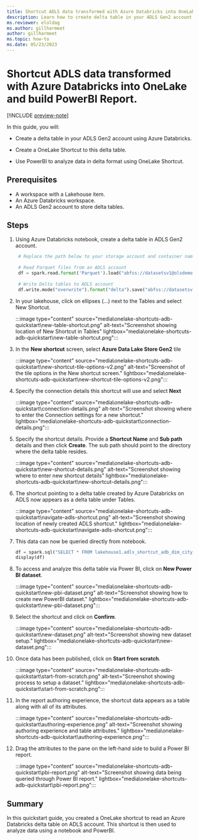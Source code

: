 ```yaml
---
title: Shortcut ADLS data transformed with Azure Databricks into OneLake and build PowerBI Report
description: Learn how to create delta table in your ADLS Gen2 account using Azure databricks , create shortcut to access that delta table and then build PowerBI Report.
ms.reviewer: eloldag
ms.author: gillharmeet
author: gillharmeet
ms.topic: how-to
ms.date: 05/23/2023
---
```


# Shortcut ADLS data transformed with Azure Databricks into OneLake and build PowerBI Report.

[!INCLUDE [preview-note](../includes/preview-note.md)]

In this guide, you will:

- Create a delta table in your ADLS Gen2 account using Azure Databricks.

- Create a OneLake Shortcut to this delta table.

- Use PowerBI to analyze data in delta format using OneLake Shortcut.

## Prerequisites

- A workspace with a Lakehouse item.
- An Azure Databricks workspace.
- An ADLS Gen2 account to store delta tables.

## Steps

1. Using Azure Databricks notebook, create a delta table in ADLS Gen2 account.

   ```python
    # Replace the path below to your storage account and container name
    
    # Read Parquet files from an ADLS account
    df = spark.read.format('Parquet').load("abfss://datasetsv1@olsdemo.dfs.core.windows.net/demo/full/dimension_city/")
    
    # Write Delta tables to ADLS account
    df.write.mode("overwrite").format("delta").save("abfss://datasetsv1@olsdemo.dfs.core.windows.net/demo/adb_dim_city_delta/")
   ```

1. In your lakehouse, click on ellipses (…) next to the Tables and select New Shortcut.

    :::image type="content" source="media\onelake-shortcuts-adb-quickstart\new-table-shortcut.png" alt-text="Screenshot showing location of New Shortcut in Tables" lightbox="media\onelake-shortcuts-adb-quickstart\new-table-shortcut.png":::

1. In the **New shortcut** screen, select **Azure Data Lake Store Gen2** tile

   :::image type="content" source="media\onelake-shortcuts-adb-quickstart\new-shortcut-tile-options-v2.png" alt-text="Screenshot of the tile options in the New shortcut screen." lightbox="media\onelake-shortcuts-adb-quickstart\new-shortcut-tile-options-v2.png":::

1. Specify the connection details this shortcut will use and select **Next**

   :::image type="content" source="media\onelake-shortcuts-adb-quickstart\connection-details.png" alt-text="Screenshot showing where to enter the Connection settings for a new shortcut." lightbox="media\onelake-shortcuts-adb-quickstart\connection-details.png":::

1. Specify the shortcut details. Provide a **Shortcut Name** and **Sub path** details and then click **Create**. The sub path should point to the directory where the delta table resides.

   :::image type="content" source="media\onelake-shortcuts-adb-quickstart\new-shortcut-details.png" alt-text="Screenshot showing where to enter new shortcut details" lightbox="media\onelake-shortcuts-adb-quickstart\new-shortcut-details.png":::

1. The shortcut pointing to a delta table created by Azure Databricks on ADLS now appears as a delta table under Tables.

     :::image type="content" source="media\onelake-shortcuts-adb-quickstart\navigate-adls-shortcut.png" alt-text="Screenshot showing location of newly created ADLS shortcut." lightbox="media\onelake-shortcuts-adb-quickstart\navigate-adls-shortcut.png":::

1. This data can now be queried directly from notebook.

   ```python
   df = spark.sql("SELECT * FROM lakehouse1.adls_shortcut_adb_dim_city_delta LIMIT 1000")
   display(df)
   ```

1. To access and analyze this delta table via Power BI, click on **New Power BI dataset**.

    :::image type="content" source="media\onelake-shortcuts-adb-quickstart\new-pbi-dataset.png" alt-text="Screenshot showing how to create new PowerBI dataset." lightbox="media\onelake-shortcuts-adb-quickstart\new-pbi-dataset.png":::

1. Select the shortcut and click on **Confirm**.

    :::image type="content" source="media\onelake-shortcuts-adb-quickstart\new-dataset.png" alt-text="Screenshot showing new dataset setup." lightbox="media\onelake-shortcuts-adb-quickstart\new-dataset.png":::

1. Once data has been published, click on **Start from scratch**.

    :::image type="content" source="media\onelake-shortcuts-adb-quickstart\start-from-scratch.png" alt-text="Screenshot showing process to setup a dataset." lightbox="media\onelake-shortcuts-adb-quickstart\start-from-scratch.png":::

1. In the report authoring experience, the shortcut data appears as a table along with all of its attributes.

    :::image type="content" source="media\onelake-shortcuts-adb-quickstart\authoring-experience.png" alt-text="Screenshot showing authoring experience and table attributes." lightbox="media\onelake-shortcuts-adb-quickstart\authoring-experience.png":::

1. Drag the attributes to the pane on the left-hand side to build a Power BI report.

    :::image type="content" source="media\onelake-shortcuts-adb-quickstart\pbi-report.png" alt-text="Screenshot showing data being queried through Power BI report." lightbox="media\onelake-shortcuts-adb-quickstart\pbi-report.png":::

## Summary

In this quickstart guide, you created a OneLake shortcut to read an Azure Databricks delta table on ADLS account. This shortcut is then used to analyze data using a notebook and PowerBI.
